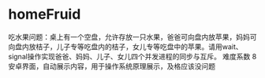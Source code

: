 # homeFruid
吃水果问题：桌上有一个空盘，允许存放一只水果，爸爸可向盘内放苹果，妈妈可向盘内放桔子，儿子专等吃盘内的桔子，女儿专等吃盘中的苹果。请用wait、signal操作实现爸爸、妈妈、儿子、女儿四个并发进程的同步与互斥。 难度系数 8
安卓界面，自动展示内容，用于操作系统原理展示，及格应该没问题
